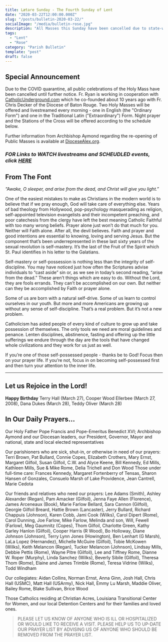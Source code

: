 ```yaml
---
title: Lætare Sunday - The Fourth Sunday of Lent
date: "2020-03-22T12:00:00.000Z"
slug: "/posts/bulletin-2020-03-22/"
socialImage: "/media/bulletin-rose.jpg"
description: "All Masses this Sunday have been cancelled due to state-wide quarantine. Still, this Sunday is a day devoted to Joy the Holy Spirit."
tags:
  - "Lent"
  - "Rose"
category: "Parish Bulletin"
template: "post"
draft: false
---
```


## Special Announcement

Due to the COVID quarantine, all public celebrations of the Holy Mass have been cancelled until further notice. Fr. Ryan is working in cooperation with [CatholicUnderground.com](http://www.CatholicUnderground.com) which he co-founded about 10 years ago with Fr. Chris Decker of the Diocese of Baton Rouge. Two Holy Masses will be offered and livestreamed every morning - one in English (the "Ordinary Form") and one in the Traditional Latin ("Extraordinary") Form. Night prayer and the Stations of the Cross will be offered according to the schedule below.

Further information from Archbishop Aymond regarding the re-opening of Public Masses is available at [DioceseAlex.org](http://www.diocesealex.org).

### _FOR Links to WATCH livestreams and SCHEUDLED events, click [HERE](https://Stedward.space/pages/live)_

## From The Font

_“Awake, O sleeper, and arise from the dead, and Christ will give you light.”_

One of the easiest mistakes to make as Christians in the modern world is to believe that if we pray enough, God will take care of everything else. Years of bad theology from Hollywood, pop-psychology masquerading as religion, self-appointed television evangelists and their incompetent preaching, and poor catechesis from the clergy have left the best meaning Catholic Faithful with too many wrong beliefs. Prayer alone just won’t do that much for you. Neither will Faith alone. After all, the devil believes. Faith and prayer and good intentions are essential to knowing, loving and serving Jesus. But the component that’s been underrepresented in these last sixty years of the sexual revolution is self-mastery. It’s the last of the Fruit of the Spirit which St. Paul identifies in his letter to the Galatians.

Self-mastery or self-possession is nothing less than the integrity of self-discipline. You may have noticed just how often the Scriptures advise individuals to “cast aside” sin or, as we see in today’s second reading, “arise from the dead.” These aren’t things which are easy to do. Without the Lord, they are fools errands. They can’t be accomplished on our own. But neither can they be accomplished by Faith or prayer alone.

Some of us are born with a natural self-drive. Some of us learn to control ourselves in our youth. But more and more Americans are growing up without any sense of self-discipline. That’s a real problem. But it’s not a new problem.

Catholicism has aided people of every kind of culture to grow up and take possession of themselves. The only tools we need are moral guidelines and penance. Lenten disciplines, abstinence, fasting and offering up the little sufferings we endure through the day are the tools that have changed whole civilizations and they work for us just as well.

If you’re one of those self-possessed people - thanks be to God! Focus then on your prayer life. If you’re not, focus in on becoming self-possessed first and then turn your attention to the inner life.

---

## Let us Rejoice in the Lord!

**Happy Birthday** Terry Hall (March 27), Cooper Wood Ellerbee (March 27, 2008), Dana Dukes (March 28), Teddy Oliver (March 28)

## In Our Daily Prayers…

Our Holy Father Pope Francis and Pope-Emeritus Benedict XVI; Archbishop Aymond and our Diocesan leaders, our President, Governor, Mayor and national, state and local elected representatives

Our parishioners who are sick, shut-in, or otherwise in need of our prayers: Terri Brown, Pat Bullard, Connie Copes, Elizabeth Crothers, Mary Ernst, Margaret Gilfoil, Susan Gilfoil, C.W. and Alyce Keene, Bill Kennedy, Ed Mills, Kathleen Mills, Sue & Mike Rome, Delia Trichell and Don Wood
Those under full-time care: Frances Kennedy, Margaret Fortenberry of Tensas, Sharon Hansen of Gonzales, Consuelo Marsh of Lake Providence, Jean Cantrell, Marie Cedota

Our friends and relatives who need our prayers: Lee Adams (Smith), Ashley Alexander (Regan), Pam Amacker (Gilfoil), Jenna Faye Allen (Florence), James Arceneaux (Book), Marie Farlow Bellard, Sara Cannon (Gilfoil), Georgie Gilfoil Breard, Hattie Brown (Lancaster), Jerry Bullard, Richard Chappuis (Johnson), Karen Cobb, Jami Cook (Wilks), Carol Dipert (Rome), Carol Dunning, Joe Farlow, Mike Farlow, Melinda and son, Will, Fewell (Farlow), Meg Gaumnitz (Copes), Thom Gilfoil, Charlotte Green, Kathy Garley Hanlon (Gilfoil), Cooper Harris (R Wood), Bo Holloway, Diane Johnson (Johnson), Terry Lynn Jones (Howington), Ben Lenhart (G Marsh), LaLa Lopez (Hernandez), Michelle McGuire (Gilfoil), Tobie McKowen (Wilks), Keith Melancon (Regan), Tucker Melancon (Johnson), Lindsay Mills, Debbie Pettis (Rome), Wayne Pitre (Gilfoil), Lee and Tiffney Rome, Dianne W. Roper (Murphy), Linda Sanchez (Wilks), Beverly Sibile (Gilfoil), Theresa Thom (Rome), Elaine and James Trimble (Rome), Teresa Vidrine (Wilks), Todd Windham

Our collegiates: Aidan Collins, Norman Ernst, Anna Ginn, Josh Hall, Chris Hall (USMC), Matt Hall (USArmy), Nick Hall, Emmy Lu Marsh, Maddie Oliver, Bailey Rome, Blake Sullivan, Brice Wood

Those Catholics residing at Christian Acres, Louisiana Transitional Center for Women, and our local Detention Centers and for their families and loved ones.

> PLEASE LET US KNOW OF ANYONE WHO IS ILL OR HOSPITALIZED OR WOULD LIKE TO RECEIVE A VISIT.
> PLEASE HELP US TO UP-DATE OUR PRAYER LIST BY ADVISING US OF ANYONE WHO SHOULD BE REMOVED FROM THE PRAYER LIST.
